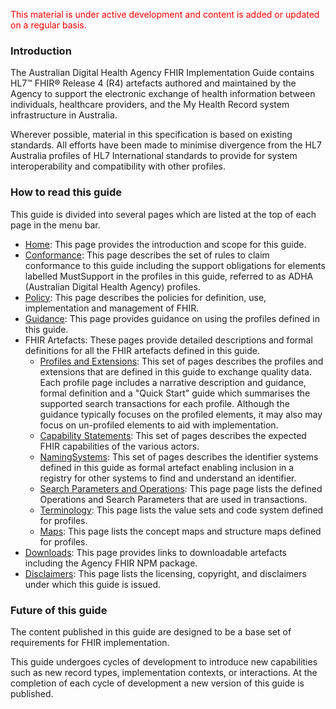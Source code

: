 <p style="color:#ff0000;">This material is under active development and content is added or updated on a regular basis.</p>



### Introduction

The Australian Digital Health Agency FHIR Implementation Guide contains HL7™ FHIR® Release 4 (R4) artefacts authored and maintained by the Agency to support the electronic exchange of health information between individuals, healthcare providers, and the My Health Record system infrastructure in Australia. 

Wherever possible, material in this specification is based on existing standards. All efforts have been made to minimise divergence from the HL7 Australia profiles of HL7 International standards to provide for system interoperability and compatibility with other profiles.


<!--## Scope

Release 1.0.0 of this guide is limited to the FHIR conformance artefacts (i.e. [Profiles and Extensions](profiles.html)) that define the data structure of FHIR resources for the following record types: 
- Australian Immunisation Register (AIR) information
- Australian Organ Donor Register (AODR) information
- Pharmaceutical Benefits Scheme (PBS) / Repatriation Pharmaceutical Benefits Scheme (RPBS) claims information
- Medicare Benefits Schedule (MBS) / Department of Veterans' Affairs (DVA) claims information

The FHIR conformance artefacts are published in an Agency FHIR NPM package for use with FHIR and FHIR-aware tools. 

The FHIR package contains the validation form (JSON + SCH) of the conformance artefacts for direct use in validation operations and example resource instances that demonstrate use cases and conformance requirements. This release of the implementation guide is scoped to the content of the Agency FHIR NPM package v1.0.0 and is provided to assist readers and users in understanding the content of that package.  
-->

### How to read this guide

This guide is divided into several pages which are listed at the top of each page in the menu bar.

- [Home](index.html): This page provides the introduction and scope for this guide.
- [Conformance](conformance.html): This page describes the set of rules to claim conformance to this guide including the support obligations for elements labelled MustSupport in the profiles in this guide, referred to as ADHA (Australian Digital Health Agency) profiles.
- [Policy](policy.html): This page describes the policies for definition, use, implementation and management of FHIR.
- [Guidance](guidance.html): This page provides guidance on using the profiles defined in this guide.
- FHIR Artefacts: These pages provide detailed descriptions and formal definitions for all the FHIR artefacts defined in this guide.
  - [Profiles and Extensions](profiles.html): This set of pages describes the profiles and extensions that are defined in this guide to exchange quality data. Each profile page includes a narrative description and guidance, formal definition and a "Quick Start" guide which summarises the supported search transactions for each profile. Although the guidance typically focuses on the profiled elements, it may also may focus on un-profiled elements to aid with implementation.
  - [Capability Statements](capstatements.html): This set of pages describes the expected FHIR capabilities of the various actors.
  - [NamingSystems](namingsys.html): This set of pages describes the identifier systems defined in this guide as formal artefact enabling inclusion in a registry for other systems to find and understand an identifier.
  - [Search Parameters and Operations](searchparams.html): This page page lists the defined Operations and Search Parameters that are used in transactions.
  - [Terminology](terminology.html): This page lists the value sets and code system defined for profiles.
  - [Maps](structuremaps.html): This page lists the concept maps and structure maps defined for profiles.
- [Downloads](downloads.html): This page provides links to downloadable artefacts including the Agency FHIR NPM package.
- [Disclaimers](disclaimers.html): This page lists the licensing, copyright, and disclaimers under which this guide is issued. 


### Future of this guide

The content published in this guide are designed to be a base set of requirements for FHIR implementation. 

This guide undergoes cycles of development to introduce new capabilities such as new record types, implementation contexts, or interactions. At the completion of each cycle of development a new version of this guide is published.
